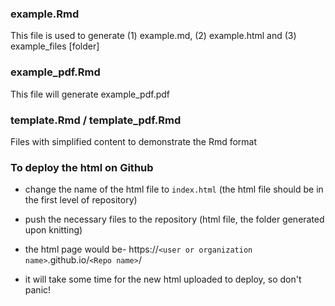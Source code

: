 ### example.Rmd 

This file is used to generate (1) example.md, (2) example.html and (3) example_files [folder]

### example_pdf.Rmd

This file will generate example_pdf.pdf

### template.Rmd / template_pdf.Rmd

Files with simplified content to demonstrate the Rmd format



### To deploy the html on Github


* change the name of the html file to `index.html` (the html file should be in the first level of repository)

* push the necessary files to the repository (html file, the folder generated upon knitting)

* the html page would be-  https://`<user or organization name>`.github.io/`<Repo name>`/

* it will take some time for the new html uploaded to deploy, so don't panic!

